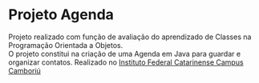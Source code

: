 # Projeto Agenda

Projeto realizado com função de avaliação do aprendizado de Classes na Programação Orientada a Objetos. <br>
O projeto constitui na criação de uma Agenda em Java para guardar e organizar contatos.
Realizado no [Instituto Federal Catarinense Campus Camboriú](http://www.camboriu.ifc.edu.br/)
